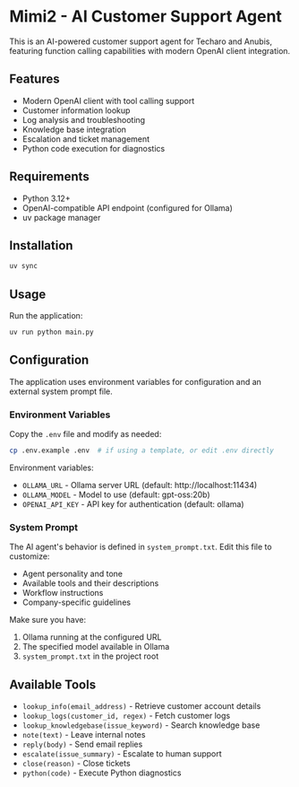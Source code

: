 # Mimi2 - AI Customer Support Agent

This is an AI-powered customer support agent for Techaro and Anubis, featuring function calling capabilities with modern OpenAI client integration.

## Features

- Modern OpenAI client with tool calling support
- Customer information lookup
- Log analysis and troubleshooting
- Knowledge base integration
- Escalation and ticket management
- Python code execution for diagnostics

## Requirements

- Python 3.12+
- OpenAI-compatible API endpoint (configured for Ollama)
- uv package manager

## Installation

```bash
uv sync
```

## Usage

Run the application:

```bash
uv run python main.py
```

## Configuration

The application uses environment variables for configuration and an external system prompt file.

### Environment Variables
Copy the `.env` file and modify as needed:

```bash
cp .env.example .env  # if using a template, or edit .env directly
```

Environment variables:
- `OLLAMA_URL` - Ollama server URL (default: http://localhost:11434)
- `OLLAMA_MODEL` - Model to use (default: gpt-oss:20b)
- `OPENAI_API_KEY` - API key for authentication (default: ollama)

### System Prompt
The AI agent's behavior is defined in `system_prompt.txt`. Edit this file to customize:
- Agent personality and tone
- Available tools and their descriptions
- Workflow instructions
- Company-specific guidelines

Make sure you have:
1. Ollama running at the configured URL
2. The specified model available in Ollama
3. `system_prompt.txt` in the project root

## Available Tools

- `lookup_info(email_address)` - Retrieve customer account details
- `lookup_logs(customer_id, regex)` - Fetch customer logs
- `lookup_knowledgebase(issue_keyword)` - Search knowledge base
- `note(text)` - Leave internal notes
- `reply(body)` - Send email replies
- `escalate(issue_summary)` - Escalate to human support
- `close(reason)` - Close tickets
- `python(code)` - Execute Python diagnostics